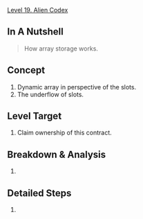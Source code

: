 [Level 19. Alien Codex](https://ethernaut.openzeppelin.com/level/19)

## In A Nutshell

> How array storage works.

## Concept

1. Dynamic array in perspective of the slots.
2. The underflow of slots.

## Level Target

1. Claim ownership of this contract.

## Breakdown & Analysis

1. 

## Detailed Steps

1. 

